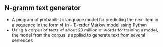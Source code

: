 ## N-gramm text generator

- A program of probabilistic language model for predicting the next item in a sequence in the form of  (n - 1)-order Markov model using Python
- Using a corpus of texts of about 20 million of words for training a model, the model from the corpus is applied to generate text from several sentences
